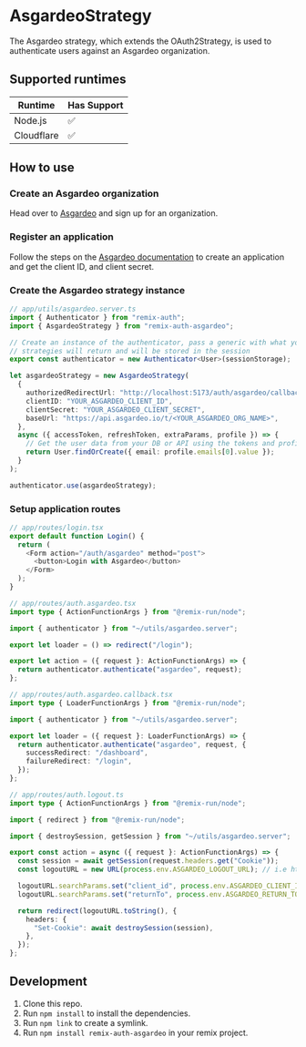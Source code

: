 # AsgardeoStrategy

The Asgardeo strategy, which extends the OAuth2Strategy, is used to authenticate users against an Asgardeo organization.

## Supported runtimes

| Runtime    | Has Support |
| ---------- | ----------- |
| Node.js    | ✅          |
| Cloudflare | ✅          |

## How to use

### Create an Asgardeo organization

Head over to [Asgardeo](https://wso2.com/asgardeo) and sign up for an organization.

### Register an application

Follow the steps on the [Asgardeo documentation](https://wso2.com/asgardeo/docs/guides/applications/register-oidc-web-app/) to create an application and get the client ID, and client secret.

### Create the Asgardeo strategy instance

```ts
// app/utils/asgardeo.server.ts
import { Authenticator } from "remix-auth";
import { AsgardeoStrategy } from "remix-auth-asgardeo";

// Create an instance of the authenticator, pass a generic with what your
// strategies will return and will be stored in the session
export const authenticator = new Authenticator<User>(sessionStorage);

let asgardeoStrategy = new AsgardeoStrategy(
  {
    authorizedRedirectUrl: "http://localhost:5173/auth/asgardeo/callback",
    clientID: "YOUR_ASGARDEO_CLIENT_ID",
    clientSecret: "YOUR_ASGARDEO_CLIENT_SECRET",
    baseUrl: "https://api.asgardeo.io/t/<YOUR_ASGARDEO_ORG_NAME>",
  },
  async ({ accessToken, refreshToken, extraParams, profile }) => {
    // Get the user data from your DB or API using the tokens and profile
    return User.findOrCreate({ email: profile.emails[0].value });
  }
);

authenticator.use(asgardeoStrategy);
```

### Setup application routes

```ts
// app/routes/login.tsx
export default function Login() {
  return (
    <Form action="/auth/asgardeo" method="post">
      <button>Login with Asgardeo</button>
    </Form>
  );
}
```

```ts
// app/routes/auth.asgardeo.tsx
import type { ActionFunctionArgs } from "@remix-run/node";

import { authenticator } from "~/utils/asgardeo.server";

export let loader = () => redirect("/login");

export let action = ({ request }: ActionFunctionArgs) => {
  return authenticator.authenticate("asgardeo", request);
};
```

```ts
// app/routes/auth.asgardeo.callback.tsx
import type { LoaderFunctionArgs } from "@remix-run/node";

import { authenticator } from "~/utils/asgardeo.server";

export let loader = ({ request }: LoaderFunctionArgs) => {
  return authenticator.authenticate("asgardeo", request, {
    successRedirect: "/dashboard",
    failureRedirect: "/login",
  });
};
```

```ts
// app/routes/auth.logout.ts
import type { ActionFunctionArgs } from "@remix-run/node";

import { redirect } from "@remix-run/node";

import { destroySession, getSession } from "~/utils/asgardeo.server";

export const action = async ({ request }: ActionFunctionArgs) => {
  const session = await getSession(request.headers.get("Cookie"));
  const logoutURL = new URL(process.env.ASGARDEO_LOGOUT_URL); // i.e https://api.asgardeo.io/t/pavinduorg/oidc/logout

  logoutURL.searchParams.set("client_id", process.env.ASGARDEO_CLIENT_ID);
  logoutURL.searchParams.set("returnTo", process.env.ASGARDEO_RETURN_TO_URL);

  return redirect(logoutURL.toString(), {
    headers: {
      "Set-Cookie": await destroySession(session),
    },
  });
};
```

## Development

1. Clone this repo.
2. Run `npm install` to install the dependencies.
3. Run `npm link` to create a symlink.
4. Run `npm install remix-auth-asgardeo` in your remix project.
